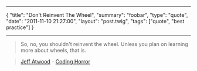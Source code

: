***
{
    "title": "Don't Reinvent The Wheel",
    "summary": "foobar",
    "type": "quote",
    "date": "2011-11-10 21:27:00",
    "layout": "post.twig",
    "tags": ["quote", "best practice"]
}
***
> So, no, you shouldn't reinvent the wheel. Unless you plan on learning more about wheels, that is.

> [Jeff Atwood](https://twitter.com/codinghorror) - [Coding Horror](http://www.codinghorror.com/blog/2009/02/dont-reinvent-the-wheel-unless-you-plan-on-learning-more-about-wheels.html)